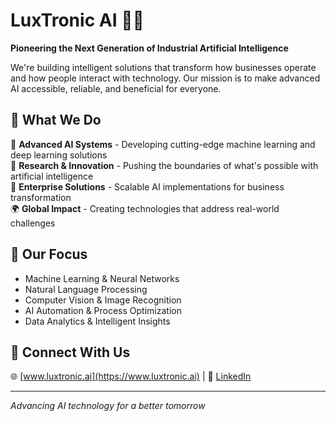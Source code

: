 # LuxTronic AI 🤖✨

**Pioneering the Next Generation of Industrial Artificial Intelligence**

We're building intelligent solutions that transform how businesses operate and how people interact with technology. Our mission is to make advanced AI accessible, reliable, and beneficial for everyone.

## 🎯 What We Do

🧠 **Advanced AI Systems** - Developing cutting-edge machine learning and deep learning solutions  
🔬 **Research & Innovation** - Pushing the boundaries of what's possible with artificial intelligence  
🏢 **Enterprise Solutions** - Scalable AI implementations for business transformation  
🌍 **Global Impact** - Creating technologies that address real-world challenges  

## 🚀 Our Focus

- Machine Learning & Neural Networks
- Natural Language Processing
- Computer Vision & Image Recognition
- AI Automation & Process Optimization
- Data Analytics & Intelligent Insights

## 🔗 Connect With Us

🌐 [www.luxtronic.ai](https://www.luxtronic.ai) | 💼 [LinkedIn]([https://www.linkedin.com/company/luxtronic-ai](https://www.linkedin.com/company/luxtronicai/))

---

*Advancing AI technology for a better tomorrow*
